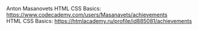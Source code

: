 Anton Masanovets
HTML CSS Basics: https://www.codecademy.com/users/Masanavets/achievements<br>
HTML CSS Basics: https://htmlacademy.ru/profile/id885081/achievements
